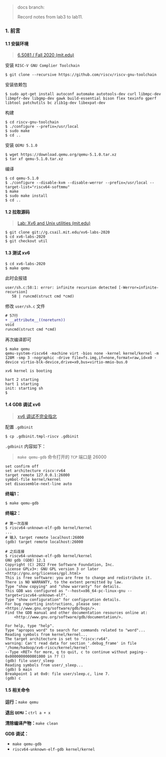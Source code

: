 >docs branch:
>
>Record notes from lab3 to lab11.

### 1. 前言

#### 1.1 安装环境

> [6.S081 / Fall 2020 (mit.edu)](https://pdos.csail.mit.edu/6.828/2020/tools.html)

安装 `RISC-V GNU Complier Toolchain`

```shell
$ git clone --recursive https://github.com/riscv/riscv-gnu-toolchain
```

安装依赖包

```shell
$ sudo apt-get install autoconf automake autotools-dev curl libmpc-dev libmpfr-dev libgmp-dev gawk build-essential bison flex texinfo gperf libtool patchutils bc zlib1g-dev libexpat-dev
```

构建

```shell
$ cd riscv-gnu-toolchain
$ ./configure --prefix=/usr/local
$ sudo make
$ cd ..
```

安装 `QEMU 5.1.0`

```shell
$ wget https://download.qemu.org/qemu-5.1.0.tar.xz
$ tar xf qemu-5.1.0.tar.xz
```

编译

```shell
$ cd qemu-5.1.0
$ ./configure --disable-kvm --disable-werror --prefix=/usr/local --target-list="riscv64-softmmu"
$ make
$ sudo make install
$ cd ..
```



#### 1.2 拉取源码

> [Lab: Xv6 and Unix utilities (mit.edu)](https://pdos.csail.mit.edu/6.828/2020/labs/util.html)

```shell
$ git clone git://g.csail.mit.edu/xv6-labs-2020
$ cd xv6-labs-2020
$ git checkout util
```



#### 1.3 测试 xv6

```shell
$ cd xv6-labs-2020
$ make qemu
```

此时会报错

```shell
user/sh.c:58:1: error: infinite recursion detected [-Werror=infinite-recursion]
   58 | runcmd(struct cmd *cmd)
```

修改 `user/sh.c` 文件

```diff
# 57行
+ __attribute__((noreturn))
void
runcmd(struct cmd *cmd)
```

再次编译即可

```shell
$ make qemu
qemu-system-riscv64 -machine virt -bios none -kernel kernel/kernel -m 128M -smp 3 -nographic -drive file=fs.img,if=none,format=raw,id=x0 -device virtio-blk-device,drive=x0,bus=virtio-mmio-bus.0

xv6 kernel is booting

hart 2 starting
hart 1 starting
init: starting sh
$ 
```



#### 1.4 GDB 调试 xv6

> [xv6 调试不完全指北](https://www.cnblogs.com/KatyuMarisaBlog/p/13727565.html)

配置 `.gdbinit`

```shell
$ cp .gdbinit.tmpl-riscv .gdbinit
```

`.gdbinit` 内容如下：

> `make qemu-gdb` 命令打开的 `TCP` 端口是 26000

```shell
set confirm off
set architecture riscv:rv64
target remote 127.0.0.1:26000
symbol-file kernel/kernel
set disassemble-next-line auto

```



**终端1：**

```shell
$ make qemu-gdb
```

**终端2：**

```shell
# 第一次连接
$ riscv64-unknown-elf-gdb kernel/kernel
...
# 输入 target remote localhost:26000
(gdb) target remote localhost:26000

# 之后连接
$ riscv64-unknown-elf-gdb kernel/kernel
GNU gdb (GDB) 12.1
Copyright (C) 2022 Free Software Foundation, Inc.
License GPLv3+: GNU GPL version 3 or later <http://gnu.org/licenses/gpl.html>
This is free software: you are free to change and redistribute it.
There is NO WARRANTY, to the extent permitted by law.
Type "show copying" and "show warranty" for details.
This GDB was configured as "--host=x86_64-pc-linux-gnu --target=riscv64-unknown-elf".
Type "show configuration" for configuration details.
For bug reporting instructions, please see:
<https://www.gnu.org/software/gdb/bugs/>.
Find the GDB manual and other documentation resources online at:
    <http://www.gnu.org/software/gdb/documentation/>.

For help, type "help".
Type "apropos word" to search for commands related to "word"...
Reading symbols from kernel/kernel...
The target architecture is set to "riscv:rv64".
warning: Can't read data for section '.debug_frame' in file '/home/hadoop/xv6-riscv/kernel/kernel'
--Type <RET> for more, q to quit, c to continue without paging--
0x0000000000001000 in ?? ()
(gdb) file user/_sleep 
Reading symbols from user/_sleep...
(gdb) b main
Breakpoint 1 at 0x0: file user/sleep.c, line 7.
(gdb) c
```



#### 1.5 相关命令

**运行：**`make qemu`

**退出 `QEMU`：**`ctrl a + x`

**清除编译产物：**`make clean`

**GDB 调试：**

- `make qemu-gdb`
- `riscv64-unknown-elf-gdb kernel/kernel`



